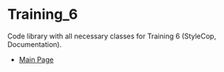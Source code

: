 # Training_6
Code library with all necessary classes for Training 6 (StyleCop, Documentation).

* [Main Page](https://github.com/PavloPustelnyk/Epam.Trainings)
